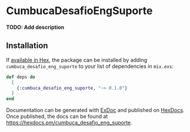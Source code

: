 # CumbucaDesafioEngSuporte

**TODO: Add description**

## Installation

If [available in Hex](https://hex.pm/docs/publish), the package can be installed
by adding `cumbuca_desafio_eng_suporte` to your list of dependencies in `mix.exs`:

```elixir
def deps do
  [
    {:cumbuca_desafio_eng_suporte, "~> 0.1.0"}
  ]
end
```

Documentation can be generated with [ExDoc](https://github.com/elixir-lang/ex_doc)
and published on [HexDocs](https://hexdocs.pm). Once published, the docs can
be found at <https://hexdocs.pm/cumbuca_desafio_eng_suporte>.

